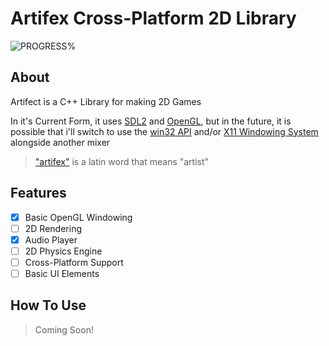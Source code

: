 # Artifex Cross-Platform 2D Library

![PROGRESS%](https://progress-bar.dev/<10>?title=<Process>)

## About
Artifect is a C++ Library for making 2D Games

In it's Current Form, it uses [SDL2](www.libsdl.org) and [OpenGL](www.opengl.org), but in the future, it is possible that
i'll switch to use the [win32 API](learn.microsoft.com/en-us/windows/win32/api/) and/or [X11 Windowing System](en.wikipedia.org/wiki/X_Window_System) alongside another mixer

> ["artifex"](https://translate.google.com/?sl=la&tl=en&text=artifex&op=translate) is a latin word that means "artist"

## Features
- [x] Basic OpenGL Windowing
- [ ] 2D Rendering
- [x] Audio Player
- [ ] 2D Physics Engine
- [ ] Cross-Platform Support
- [ ] Basic UI Elements

## How To Use

> Coming Soon!
